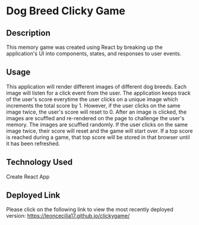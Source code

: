 # Dog Breed Clicky Game

## Description
This memory game was created using React by breaking up the application's UI into components, states, and responses to user events.

## Usage
This application will render different images of different dog breeds. Each image will listen for a click event from the user.
The application keeps track of the user's score everytime the user clicks on a unique image which increments the total score by 1. However, if the user clicks on the same image twice, the user's score will reset to 0.
After an image is clicked, the images are scuffled and re-rendered on the page to challenge the user's memory. The images are scuffled randomly.
If the user clicks on the same image twice, their score will reset and the game will start over.
If a top score is reached during a game, that top score will be stored in that browser until it has been refreshed.

## Technology Used
Create React App

## Deployed Link
Please click on the following link to view the most recently deployed version: https://leoncecilia17.github.io/clickygame/
